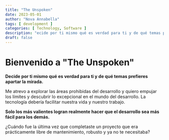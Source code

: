 ```yaml
---
title: "The Unspoken"
date: 2023-05-01
author: "Nova Annabella"
tags: [ development ]
categories: [ Technology, Software ]
description: "ecide por ti mismo qué es verdad para ti y de qué temas prefieres apartar la mirada"
draft: false
---
```


# Bienvenido a "The Unspoken"

**Decide por ti mismo qué es verdad para ti y de qué temas prefieres apartar la mirada.**

Me atrevo a explorar las áreas prohibidas del desarrollo y quiero empujar los límites y descubrir lo excepcional en el
mundo del desarrollo.
La tecnología debería facilitar nuestra vida y nuestro trabajo.

**Solo los más valientes logran realmente hacer que el desarrollo sea más fácil para los demás.**

¿Cuándo fue la última vez que completaste un proyecto que era prácticamente libre de mantenimiento, robusto y ya no te
necesitaba?

